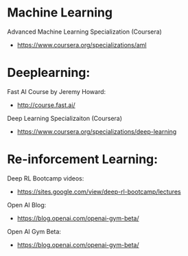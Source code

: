 # Machine Learning

Advanced Machine Learning Specialization (Coursera)
* https://www.coursera.org/specializations/aml

# Deeplearning:

Fast AI Course by Jeremy Howard:
* http://course.fast.ai/

Deep Learning Specializaiton (Coursera)
* https://www.coursera.org/specializations/deep-learning


# Re-inforcement Learning:

Deep RL Bootcamp videos:
* https://sites.google.com/view/deep-rl-bootcamp/lectures

Open AI Blog:
* https://blog.openai.com/openai-gym-beta/

Open AI Gym Beta:
* https://blog.openai.com/openai-gym-beta/

